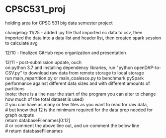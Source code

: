 # CPSC531_proj
holding area for CPSC 531 big data semester project

changelog:
11/25 - added .py file that imported nc data to csv, then imported the data into a data list and header list, then created spark session to calculate avg

12/10 - finalized GitHub repo organization and presentation

12/11 - post-submission update, ouch
<br>  on python 3.7 and installing dependency libraries, run "python openDAP-to-CSV.py" to download raw data from remote storage to local storage
<br>  run main_repartition.py or main_coalesce.py to benchmark pySpark performance against different data sizes and with different amounts of partitions
<br>    (note: there is a line near the start of the program you can alter to change how much of the total dataset is used)
<br>    # you can have as many or few files as you want to read for raw data,
<br>    # but know that 12 is the minimum required for the data prep needed for graph outputs
<br>    return databaseFilenames[0:12]
<br>    # or comment the above line out, and un-comment the below line
<br>    # return databaseFilenames